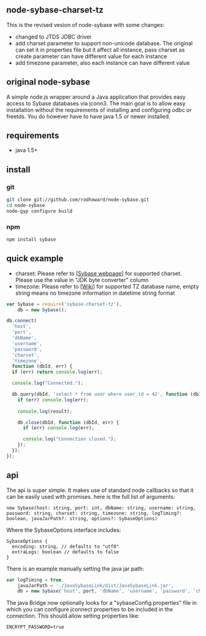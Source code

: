 node-sybase-charset-tz
---------

This is the revised vesion of node-sybase with some changes:
- changed to JTDS JDBC driver
- add charset parameter to support non-unicode database. The original can set it in properties file but it affect all instance, pass charset as create parameter can have different value for each instance
- add timezone parameter, also each instance can have different value

original node-sybase
---------

A simple node.js wrapper around a Java application that provides easy access to Sybase databases via jconn3. The main goal is to allow easy installation without the requirements of installing and configuring odbc or freetds. You do however have to have java 1.5 or newer installed.

requirements
------------

* java 1.5+

install
-------

### git

```bash
git clone git://github.com/rodhoward/node-sybase.git
cd node-sybase
node-gyp configure build
```
### npm

```bash
npm install sybase
```

quick example
-------------

- charset: Please refer to [[Sybase webpage](https://infocenter.sybase.com/help/index.jsp?topic=/com.sybase.infocenter.dc39001.0707/html/prjdbc0707/prjdbc070731.htm)] for supported charset. Please use the value in "JDK byte converter" column
- timezone: Please refer to [[Wiki](https://en.wikipedia.org/wiki/List_of_tz_database_time_zones)] for supported TZ database name, empty string means no timezone information in datetime string format

```javascript
var Sybase = require('sybase-charset-tz'),
	db = new Sybase();

db.connect(
  'host',
  'port',
  'dbName',
  'username',
  'password',
  'charset',
  'timezone',
  function (dbId, err) {
  if (err) return console.log(err);

  console.log("Connected.");

  db.query(dbId, 'select * from user where user_id = 42', function (dbId, err, result) {
    if (err) console.log(err);
    
    console.log(result);

    db.close(dbId, function (dbId, err) {
      if (err) console.log(err);

      console.log("Connection closed.");
    });
  });
});
```

api
-------------

The api is super simple. It makes use of standard node callbacks so that it can be easily used with promises. here is the full list of arguments:

```
new Sybase(host: string, port: int, dbName: string, username: string, password: string, charset: string, timezone: string, logTiming?: boolean, javaJarPath?: string, options?: SybaseOptions)
```
Where the SybaseOptions interface includes:
```
SybaseOptions {
  encoding: string, // defaults to "utf8"
  extraLogs: boolean // defaults to false
}
```

There is an example manually setting the java jar path:
```javascript 
var logTiming = true,
	javaJarPath = './JavaSybaseLink/dist/JavaSybaseLink.jar',
	db = new Sybase('host', port, 'dbName', 'username', 'password', 'charset', 'timezone', logTiming, javaJarPath);
```

The java Bridge now optionally looks for a "sybaseConfig.properties" file in which you can configure jconnect properties to be included in the connection. This should allow setting properties like:
```properties
ENCRYPT_PASSWORD=true
```
